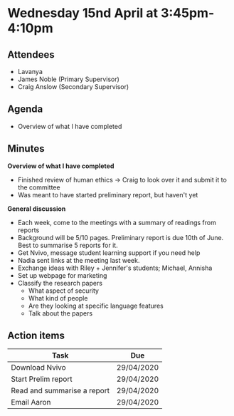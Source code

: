 # Wednesday 15nd April at 3:45pm-4:10pm

## Attendees

- Lavanya
- James Noble (Primary Supervisor)
- Craig Anslow (Secondary Supervisor)

## Agenda

- Overview of what I have completed

## Minutes

**Overview of what I have completed**

- Finished review of human ethics -> Craig to look over it and submit it to the committee
- Was meant to have started preliminary report, but haven't yet

**General discussion**

- Each week, come to the meetings with a summary of readings from reports
- Background will be 5/10 pages. Preliminary report is due 10th of June. Best to summarise 5 reports for it.
- Get Nvivo, message student learning support if you need help
- Nadia sent links at the meeting last week.
- Exchange ideas with Riley + Jennifer's students; Michael, Annisha
- Set up webpage for marketing
- Classify the research papers
  - What aspect of security
  - What kind of people
  - Are they looking at specific language features
  - Talk about the papers

## Action items

| Task                        | Due        |
| --------------------------- | ---------- |
| Download Nvivo              | 29/04/2020 |
| Start Prelim report         | 29/04/2020 |
| Read and summarise a report | 29/04/2020 |
| Email Aaron                 | 29/04/2020 |
